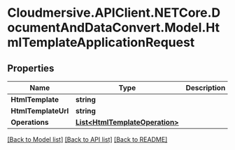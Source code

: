 # Cloudmersive.APIClient.NETCore.DocumentAndDataConvert.Model.HtmlTemplateApplicationRequest
## Properties

Name | Type | Description | Notes
------------ | ------------- | ------------- | -------------
**HtmlTemplate** | **string** |  | [optional] 
**HtmlTemplateUrl** | **string** |  | [optional] 
**Operations** | [**List&lt;HtmlTemplateOperation&gt;**](HtmlTemplateOperation.md) |  | [optional] 

[[Back to Model list]](../README.md#documentation-for-models) [[Back to API list]](../README.md#documentation-for-api-endpoints) [[Back to README]](../README.md)

